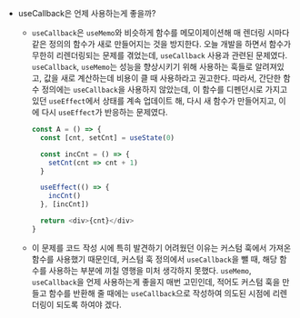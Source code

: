 - useCallback은 언제 사용하는게 좋을까?
    
    - `useCallback`은 `useMemo`와 비슷하게 함수를 메모이제이션해 매 렌더링 시마다 같은 정의의 함수가 새로 만들어지는 것을 방지한다. 
      오늘 개발을 하면서 함수가 무한히 리렌더링되는 문제를 겪었는데, `useCallback` 사용과 관련된 문제였다.
      `useCallback`, `useMemo`는 성능을 향상시키기 위해 사용하는 훅들로 알려져있고, 값을 새로 계산하는데 비용이 클 때 사용하라고 권고한다.
      따라서, 간단한 함수 정의에는 `useCallback`을 사용하지 않았는데, 이 함수를 디펜던시로 가지고 있던 `useEffect`에서 상태를 계속 업데이트 해,
      다시 새 함수가 만들어지고, 이에 다시 `useEffect`가 반응하는 문제였다.
      
        ```typescript jsx
        const A = () => {
          const [cnt, setCnt] = useState(0)
        
          const incCnt = () => {
            setCnt(cnt => cnt + 1)
          }
        
          useEffect(() => {
            incCnt()
          }, [incCnt])
        
          return <div>{cnt}</div>
        }
        ```

    - 이 문제를 코드 작성 시에 특히 발견하기 어려웠던 이유는 커스텀 훅에서 가져온 함수를 사용했기 때문인데, 
      커스텀 훅 정의에서 `useCallback`을 뺄 때, 해당 함수를 사용하는 부분에 끼칠 영행을 미처 생각하지 못했다.
      `useMemo`, `useCallback`을 언제 사용하는게 좋을지 매번 고민인데, 적어도 커스텀 훅을 만들고 함수를 반환해 줄 때에는
      `useCallback`으로 작성하여 의도된 시점에 리렌더링이 되도록 하여야 겠다.

